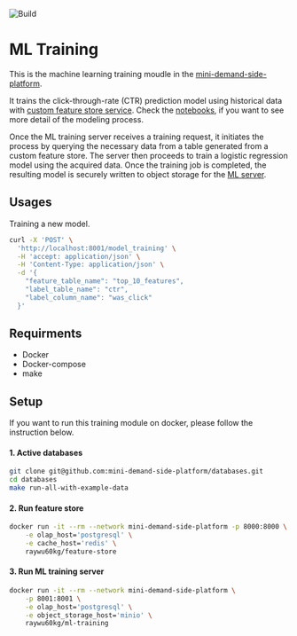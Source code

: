 ![Build](https://github.com/mini-demand-side-platform/ml-training/workflows/build/badge.svg)
# ML Training
This is the machine learning training moudle in the [mini-demand-side-platform](https://github.com/mini-demand-side-platform/mini-demand-side-platform).

It trains the  click-through-rate (CTR) prediction model using historical data with [custom feature store service](https://github.com/mini-demand-side-platform/feature-store). Check the [notebooks](https://github.com/mini-demand-side-platform/research), if you want to see more detail of the modeling process.

Once the ML training server receives a training request, it initiates the process by querying the necessary data from a table generated from a custom feature store. The server then proceeds to train a logistic regression model using the acquired data. Once the training job is completed, the resulting model is securely written to object storage for the [ML server](https://github.com/mini-demand-side-platform/ml-serving).

## Usages
Training a new model.
```bash
curl -X 'POST' \
  'http://localhost:8001/model_training' \
  -H 'accept: application/json' \
  -H 'Content-Type: application/json' \
  -d '{
    "feature_table_name": "top_10_features",
    "label_table_name": "ctr",
    "label_column_name": "was_click"
  }'
```
## Requirments
- Docker 
- Docker-compose 
- make
## Setup
If you want to run this training module on docker, please follow the instruction below.
#### 1. Active databases
```bash
git clone git@github.com:mini-demand-side-platform/databases.git
cd databases 
make run-all-with-example-data
```
#### 2. Run feature store
```bash
docker run -it --rm --network mini-demand-side-platform -p 8000:8000 \
	-e olap_host='postgresql' \
	-e cache_host='redis' \
	raywu60kg/feature-store
```

#### 3. Run ML training server 
```bash
docker run -it --rm --network mini-demand-side-platform \
    -p 8001:8001 \
	-e olap_host='postgresql' \
    -e object_storage_host='minio' \
	raywu60kg/ml-training
```